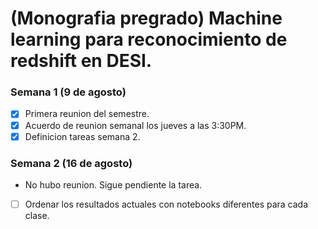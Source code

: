 # (Monografia pregrado) Machine learning para reconocimiento de redshift en DESI.

### Semana 1 (9 de agosto)

* [X] Primera reunion del semestre.
* [X] Acuerdo de reunion semanal los jueves a las 3:30PM.
* [X] Definicion tareas semana 2.

### Semana 2 (16 de agosto)

* No hubo reunion. Sigue pendiente la tarea.
* [ ] Ordenar los resultados actuales con notebooks diferentes para cada clase.
